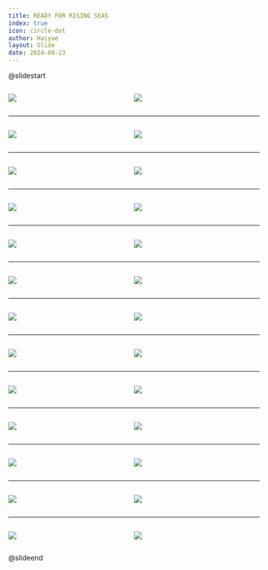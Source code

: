 ```yaml
---
title: READY FOR RISING SEAS
index: true
icon: circle-dot
author: Haiyue
layout: Slide
date: 2024-09-23
---
```

 
@slidestart

<div style="display:flex">
<div style="flex:1">

![](/reading/english/Level-Z/READY%20FOR%20RISING%20SEAS/001.webp)
</div>
<div style="flex:1">

![](/reading/english/Level-Z/READY%20FOR%20RISING%20SEAS/002.webp)
</div>
</div>

---

<div style="display:flex">
<div style="flex:1">

![](/reading/english/Level-Z/READY%20FOR%20RISING%20SEAS/003.webp)
</div>
<div style="flex:1">

![](/reading/english/Level-Z/READY%20FOR%20RISING%20SEAS/004.webp)
</div>
</div>

---

<div style="display:flex">
<div style="flex:1">

![](/reading/english/Level-Z/READY%20FOR%20RISING%20SEAS/005.webp)
</div>
<div style="flex:1">

![](/reading/english/Level-Z/READY%20FOR%20RISING%20SEAS/006.webp)
</div>
</div>

---

<div style="display:flex">
<div style="flex:1">

![](/reading/english/Level-Z/READY%20FOR%20RISING%20SEAS/007.webp)
</div>
<div style="flex:1">

![](/reading/english/Level-Z/READY%20FOR%20RISING%20SEAS/008.webp)
</div>
</div>

---

<div style="display:flex">
<div style="flex:1">

![](/reading/english/Level-Z/READY%20FOR%20RISING%20SEAS/009.webp)
</div>
<div style="flex:1">

![](/reading/english/Level-Z/READY%20FOR%20RISING%20SEAS/010.webp)
</div>
</div>

---

<div style="display:flex">
<div style="flex:1">

![](/reading/english/Level-Z/READY%20FOR%20RISING%20SEAS/011.webp)
</div>
<div style="flex:1">

![](/reading/english/Level-Z/READY%20FOR%20RISING%20SEAS/012.webp)
</div>
</div>

---

<div style="display:flex">
<div style="flex:1">

![](/reading/english/Level-Z/READY%20FOR%20RISING%20SEAS/013.webp)
</div>
<div style="flex:1">

![](/reading/english/Level-Z/READY%20FOR%20RISING%20SEAS/014.webp)
</div>
</div>

---

<div style="display:flex">
<div style="flex:1">

![](/reading/english/Level-Z/READY%20FOR%20RISING%20SEAS/015.webp)
</div>
<div style="flex:1">

![](/reading/english/Level-Z/READY%20FOR%20RISING%20SEAS/016.webp)
</div>
</div>

---

<div style="display:flex">
<div style="flex:1">

![](/reading/english/Level-Z/READY%20FOR%20RISING%20SEAS/017.webp)
</div>
<div style="flex:1">

![](/reading/english/Level-Z/READY%20FOR%20RISING%20SEAS/018.webp)
</div>
</div>

---

<div style="display:flex">
<div style="flex:1">

![](/reading/english/Level-Z/READY%20FOR%20RISING%20SEAS/019.webp)
</div>
<div style="flex:1">

![](/reading/english/Level-Z/READY%20FOR%20RISING%20SEAS/020.webp)
</div>
</div>

---

<div style="display:flex">
<div style="flex:1">

![](/reading/english/Level-Z/READY%20FOR%20RISING%20SEAS/021.webp)
</div>
<div style="flex:1">

![](/reading/english/Level-Z/READY%20FOR%20RISING%20SEAS/022.webp)
</div>
</div>

---

<div style="display:flex">
<div style="flex:1">

![](/reading/english/Level-Z/READY%20FOR%20RISING%20SEAS/023.webp)
</div>
<div style="flex:1">

![](/reading/english/Level-Z/READY%20FOR%20RISING%20SEAS/024.webp)
</div>
</div>

---

<div style="display:flex">
<div style="flex:1">

![](/reading/english/Level-Z/READY%20FOR%20RISING%20SEAS/025.webp)
</div>
<div style="flex:1">

![](/reading/english/Level-Z/READY%20FOR%20RISING%20SEAS/026.webp)
</div>
</div>

@slideend